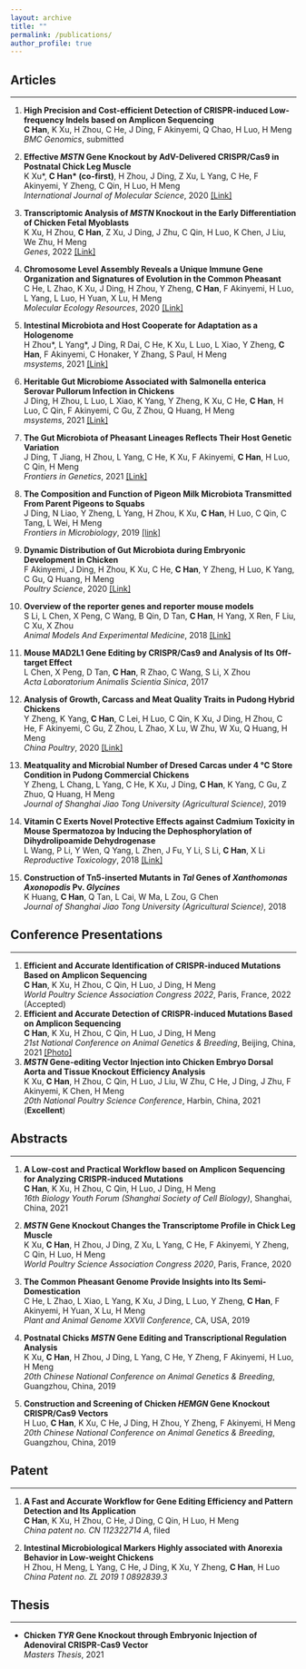 ```yaml
---
layout: archive
title: ""
permalink: /publications/
author_profile: true
---
```

## __Articles__
---
1.	__High Precision and Cost-efficient Detection of CRISPR-induced Low-frequency Indels based on Amplicon Sequencing__  
__C Han__, K Xu, H Zhou, C He, J Ding, F Akinyemi, Q Chao, H Luo, H Meng  
*BMC Genomics*, submitted  

1. __Effective *MSTN* Gene Knockout by AdV-Delivered CRISPR/Cas9 in Postnatal Chick Leg Muscle__  
    K Xu*, __C Han* (co-first)__, H Zhou, J Ding, Z Xu, L Yang, C He, F Akinyemi, Y Zheng, C Qin, H Luo, H Meng  
  *International Journal of Molecular Science*, 2020 [[Link]](https://www.mdpi.com/1422-0067/21/7/2584)  

1. __Transcriptomic Analysis of *MSTN* Knockout in the Early Differentiation of Chicken Fetal Myoblasts__  
K Xu, H Zhou, __C Han__, Z Xu, J Ding, J Zhu, C Qin, H Luo, K Chen, J Liu, We Zhu, H Meng  
*Genes*, 2022 [[Link]](https://www.mdpi.com/2073-4425/13/1/58)  

1. __Chromosome Level Assembly Reveals a Unique Immune Gene Organization and Signatures of Evolution in the Common Pheasant__  
C He, L Zhao, K Xu, J Ding, H Zhou, Y Zheng, __C Han__, F Akinyemi, H Luo, L Yang, L Luo, H Yuan, X Lu, H Meng  
*Molecular Ecology Resources*, 2020 [[Link]](https://onlinelibrary.wiley.com/doi/abs/10.1111/1755-0998.13296)

1. __Intestinal Microbiota and Host Cooperate for Adaptation as a Hologenome__  
H Zhou*, L Yang*, J Ding, R Dai, C He, K Xu, L Luo, L Xiao, Y Zheng, __C Han__, F Akinyemi, C Honaker, Y Zhang, S Paul, H Meng  
*msystems*, 2021 [[Link]](https://journals.asm.org/doi/10.1128/msystems.01261-21)  

1. __Heritable Gut Microbiome Associated with Salmonella enterica Serovar Pullorum Infection in Chickens__  
J Ding, H Zhou, L Luo, L Xiao, K Yang, Y Zheng, K Xu, C He, __C Han__, H Luo, C Qin, F Akinyemi, C Gu, Z Zhou, Q Huang, H Meng  
*msystems*, 2021 [[Link]](https://journals.asm.org/doi/10.1128/msystems.01192-20)  

1. __The Gut Microbiota of Pheasant Lineages Reflects Their Host Genetic Variation__  
J Ding, T Jiang, H Zhou, L Yang, C He, K Xu, F Akinyemi, __C Han__, H Luo, C Qin, H Meng  
*Frontiers in Genetics*, 2021 [[Link]](https://www.frontiersin.org/articles/10.3389/fgene.2020.00859/full)

1. __The Composition and Function of Pigeon Milk Microbiota Transmitted From Parent Pigeons to Squabs__  
J Ding, N Liao, Y Zheng, L Yang, H Zhou, K Xu, __C Han__, H Luo, C Qin, C Tang, L Wei, H Meng  
*Frontiers in Microbiology*, 2019  [[link]](https://www.frontiersin.org/articles/10.3389/fmicb.2020.01789/full)  

1. __Dynamic Distribution of Gut Microbiota during Embryonic Development in Chicken__  
F Akinyemi, J Ding, H Zhou, K Xu, C He, __C Han__, Y Zheng, H Luo, K Yang, C Gu, Q Huang, H Meng  
*Poultry Science*, 2020 [[Link]](https://onlinelibrary.wiley.com/doi/abs/10.1111/1755-0998.13296)  

1. __Overview of the reporter genes and reporter mouse models__  
S Li, L Chen, X Peng, C Wang, B Qin, D Tan, __C Han__, H Yang, X Ren, F Liu, C Xu, X Zhou  
*Animal Models And Experimental Medicine*, 2018 [[Link]](https://onlinelibrary.wiley.com/doi/10.1002/ame2.12008)  

1. __Mouse MAD2L1 Gene Editing by CRISPR/Cas9 and Analysis of Its Off-target Effect__  
L Chen, X Peng, D Tan, __C Han__, R Zhao, C Wang, S Li, X Zhou  
*Acta Laboratorium Animalis Scientia Sinica*, 2017  

1. __Analysis of Growth, Carcass and Meat Quality Traits in Pudong Hybrid Chickens__  
Y Zheng, K Yang, __C Han__, C Lei, H Luo, C Qin, K Xu, J Ding, H Zhou, C He, F Akinyemi, C Gu, Z Zhou, L Zhao, X Lu, W Zhu, W Xu, Q Huang, H Meng  
*China Poultry*, 2020 [[Link]](https://doi.org/10.16372/j.issn.1004-6364.2020.05.003)  

1. __Meatquality and Microbial Number of Dresed Carcas under 4 °C Store Condition in Pudong Commercial Chickens__  
Y Zheng, L Chang, L Yang, C He, K Xu, J Ding, __C Han__, K Yang, C Gu, Z Zhuo, Q Huang, H Meng  
*Journal of Shanghai Jiao Tong University (Agricultural Science)*, 2019

1. __Vitamin C Exerts Novel Protective Effects against Cadmium Toxicity in Mouse Spermatozoa by Inducing the Dephosphorylation of Dihydrolipoamide Dehydrogenase__  
L Wang, P Li, Y Wen, Q Yang, L Zhen, J Fu, Y Li, S Li, __C Han__, X Li  
*Reproductive Toxicology*, 2018  [[Link]](https://linkinghub.elsevier.com/retrieve/pii/S0890-6238(17)30343-X)

1. __Construction of Tn5-inserted Mutants in *Tal* Genes of *Xanthomonas Axonopodis* Pv. *Glycines*__  
K Huang, __C Han__, Q Tan, L Cai, W Ma, L Zou, G Chen  
*Journal of Shanghai Jiao Tong University (Agricultural Science)*, 2018  

## __Conference Presentations__
---
1. __Efficient and Accurate Identification of CRISPR-induced Mutations Based on Amplicon Sequencing__   
__C Han__, K Xu, H Zhou, C Qin, H Luo, J Ding, H Meng   
*World Poultry Science Association Congress 2022*, Paris, France, 2022 (Accepted)  
1. __Efficient and Accurate Detection of CRISPR-induced Mutations Based on Amplicon Sequencing__  
 __C Han__, K Xu, H Zhou, C Qin, H Luo, J Ding, H Meng  
 *21st National Conference on Animal Genetics & Breeding*, Beijing, China, 2021  [[Photo]](/images/OPat21NAGB.jpg)
1. __*MSTN* Gene-editing Vector Injection into Chicken Embryo Dorsal Aorta and Tissue Knockout Efficiency Analysis__  
K Xu, __C Han__, H Zhou, C Qin, H Luo, J Liu, W Zhu, C He, J Ding, J Zhu, F Akinyemi, K Chen, H Meng  
*20th National Poultry Science Conference*, Harbin, China, 2021 (__Excellent__)   


## __Abstracts__
---

1. __A Low-cost and Practical Workflow based on Amplicon Sequencing for Analyzing CRISPR-induced Mutations__  
 __C Han__, K Xu, H Zhou, C Qin, H Luo, J Ding, H Meng  
*16th Biology Youth Forum (Shanghai Society of Cell Biology)*, Shanghai, China, 2021  


1. __*MSTN* Gene Knockout Changes the Transcriptome Profile in Chick Leg Muscle__  
  K Xu, __C Han__, H Zhou, J Ding, Z Xu, L Yang, C He, F Akinyemi, Y Zheng, C Qin, H Luo, H Meng  
*World Poultry Science Association Congress 2020*, Paris, France, 2020   


1. __The Common Pheasant Genome Provide Insights into Its Semi-Domestication__  
C He, L Zhao, L Xiao, L Yang, K Xu, J Ding, L Luo, Y Zheng, __C Han__, F Akinyemi, H Yuan, X Lu, H Meng  
*Plant and Animal Genome XXVII Conference*, CA, USA, 2019


1. __Postnatal Chicks *MSTN* Gene Editing and Transcriptional Regulation Analysis__  
K Xu, __C Han__, H Zhou, J Ding, L Yang, C He, Y Zheng, F Akinyemi, H Luo, H Meng  
*20th Chinese National Conference on Animal Genetics & Breeding*, Guangzhou, China, 2019  

1. __Construction and Screening of Chicken *HEMGN* Gene Knockout CRISPR/Cas9 Vectors__  
H Luo, __C Han__, K Xu, C He, J Ding, H Zhou, Y Zheng, F Akinyemi, H Meng  
*20th Chinese National Conference on Animal Genetics & Breeding*, Guangzhou, China, 2019  



## __Patent__
---
1. __A Fast and Accurate Workflow for Gene Editing Efficiency and Pattern Detection and Its Application__  
  __C Han__, K Xu, H Zhou, C He, J Ding, C Qin, H Luo, H Meng  
  *China patent no. CN 112322714 A*, filed

1. __Intestinal Microbiological Markers Highly associated with Anorexia Behavior in Low-weight Chickens__  
  H Zhou, H Meng, L Yang, C He, J Ding, K Xu, Y Zheng, __C Han__, H Luo  
  *China Patent no. ZL 2019 1 0892839.3*

## __Thesis__
---
* __Chicken *TYR* Gene Knockout through Embryonic Injection of Adenoviral CRISPR-Cas9 Vector__  
*Masters Thesis*, 2021  